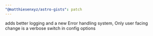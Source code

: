 ```yaml
---
"@matthiesenxyz/astro-gists": patch
---
```


adds better logging and a new Error handling system, Only user facing change is a verbose switch in config options
